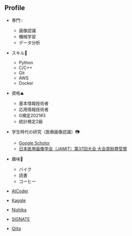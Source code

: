 ## Profile

- 専門💡
  - 画像認識
  - 機械学習
  - データ分析
  
- スキル🌱
  - Python
  - C/C++
  - Git
  - AWS
  - Docker
  
- 資格⛰
  - 基本情報技術者
  - 応用情報技術者
  - G検定2021#3
  - 統計検定2級
  
- 学生時代の研究（医療画像認識）📷
  - [Google Scholor](https://scholar.google.co.jp/citations?user=m3oQN9oAAAAJ&hl=ja)
  - [日本医用画像学会（JAMIT）第37回大会 大会奨励賞受賞](http://www.jamit.jp/outline/history/shoreisho-list.html)
  
- 趣味🛵
  - バイク
  - 読書
  - コーヒー
  
- [AtCoder](https://atcoder.jp/users/hatter17)
- [Kaggle](https://www.kaggle.com/kazuhirohatano)
- [Nishika](https://profile.nishika.com/dashboard)
- [SIGNATE](https://signate.jp/profile)
- [Qiita](https://qiita.com/git-hatano)


<!---
git-hatano/git-hatano is a ✨ special ✨ repository because its `README.md` (this file) appears on your GitHub profile.
You can click the Preview link to take a look at your changes.
--->
